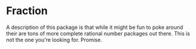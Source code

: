 # Fraction

A description of this package is that while it might be fun to poke around their are tons of more complete rational number packages out there.  This is not the one you're looking for. Promise. 


